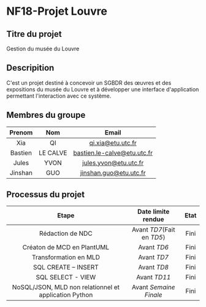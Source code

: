# NF18-Projet Louvre

## Titre du projet
Gestion du musée du Louvre

## Descripition
C'est un projet destiné à concevoir un SGBDR des œuvres et des expositions du musée du Louvre et à développer une interface d'application permettant l'interaction avec ce système.

## Membres du groupe
 Prenom|Nom|Email
:---:|:---:|:---:
Xia|QI|qi.xia@etu.utc.fr
Bastien|LE CALVE|bastien.le-calve@etu.utc.fr
Jules|YVON|jules.yvon@etu.utc.fr
Jinshan|GUO|jinshan.guo@etu.utc.fr

## Processus du projet
Etape|Date limite rendue|Etat
:---:|:---:|:---:
Rédaction de NDC|Avant *TD7*(Fait en *TD5*)|Fini
Créaton de MCD en PlantUML|Avant *TD6*|Fini
Transformation en MLD|Avant *TD7*|Fini
SQL CREATE – INSERT|Avant *TD8*|Fini
SQL SELECT - VIEW|Avant *TD11*|Fini
NoSQL/JSON, MLD non relationnel et application Python|Avant *Semaine Finale*|Fini